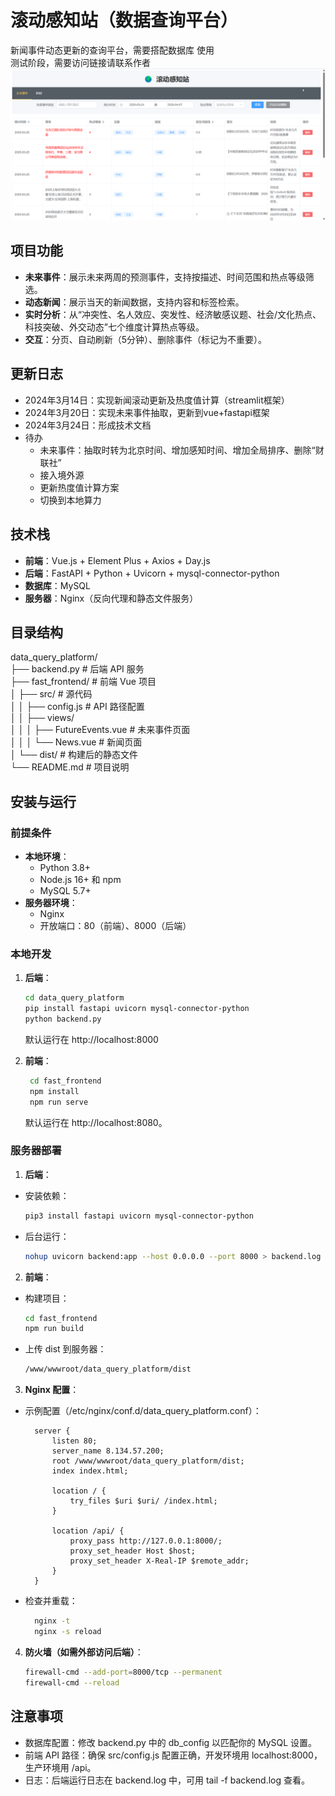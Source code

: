 # 滚动感知站（数据查询平台）

新闻事件动态更新的查询平台，需要搭配数据库 使用   
测试阶段，需要访问链接请联系作者  
![alt text](assets/page.png)


## 项目功能

  - **未来事件**：展示未来两周的预测事件，支持按描述、时间范围和热点等级筛选。
  - **动态新闻**：展示当天的新闻数据，支持内容和标签检索。
  - **实时分析**：从“冲突性、名人效应、突发性、经济敏感议题、社会/文化热点、科技突破、外交动态”七个维度计算热点等级。
  - **交互**：分页、自动刷新（5分钟）、删除事件（标记为不重要）。

## 更新日志
- 2024年3月14日：实现新闻滚动更新及热度值计算（streamlit框架）
- 2024年3月20日：实现未来事件抽取，更新到vue+fastapi框架
- 2024年3月24日：形成技术文档
- 待办
  - 未来事件：抽取时转为北京时间、增加感知时间、增加全局排序、删除“财联社”
  - 接入境外源
  - 更新热度值计算方案
  - 切换到本地算力

## 技术栈

- **前端**：Vue.js + Element Plus + Axios + Day.js
- **后端**：FastAPI + Python + Uvicorn + mysql-connector-python
- **数据库**：MySQL
- **服务器**：Nginx（反向代理和静态文件服务）

## 目录结构
data_query_platform/  
├── backend.py          # 后端 API 服务  
├── fast_frontend/      # 前端 Vue 项目  
│   ├── src/           # 源代码  
│   │   ├── config.js  # API 路径配置  
│   │   ├── views/  
│   │   │   ├── FutureEvents.vue  # 未来事件页面  
│   │   │   └── News.vue          # 新闻页面  
│   └── dist/          # 构建后的静态文件  
└── README.md          # 项目说明  


## 安装与运行

### 前提条件
- **本地环境**：
  - Python 3.8+
  - Node.js 16+ 和 npm
  - MySQL 5.7+
- **服务器环境**：
  - Nginx
  - 开放端口：80（前端）、8000（后端）

### 本地开发

1. **后端**：
    ```bash
    cd data_query_platform
    pip install fastapi uvicorn mysql-connector-python
    python backend.py
    ```
    默认运行在 http://localhost:8000

2. **前端**：
   ```bash
    cd fast_frontend
    npm install
    npm run serve
   ```
    默认运行在 http://localhost:8080。

### 服务器部署
1. **后端**： 
- 安装依赖：
    ```bash
    pip3 install fastapi uvicorn mysql-connector-python
    ```

- 后台运行：
  ```bash
  nohup uvicorn backend:app --host 0.0.0.0 --port 8000 > backend.log 2>&1 &
  ```

2. **前端**：  
- 构建项目：
  ```bash
  cd fast_frontend
  npm run build
  ```
- 上传 dist 到服务器：
  ```bash
  /www/wwwroot/data_query_platform/dist
  ```

3. **Nginx 配置**：  
- 示例配置（/etc/nginx/conf.d/data_query_platform.conf）：
  ```nginx
    server {
        listen 80;
        server_name 8.134.57.200;
        root /www/wwwroot/data_query_platform/dist;
        index index.html;

        location / {
            try_files $uri $uri/ /index.html;
        }

        location /api/ {
            proxy_pass http://127.0.0.1:8000/;
            proxy_set_header Host $host;
            proxy_set_header X-Real-IP $remote_addr;
        }
    }
    ```

- 检查并重载：
  ```bash
    nginx -t
    nginx -s reload
  ```

4. **防火墙（如需外部访问后端）**：  

    ```bash
    firewall-cmd --add-port=8000/tcp --permanent
    firewall-cmd --reload
    ```


## 注意事项
- 数据库配置：修改 backend.py 中的 db_config 以匹配你的 MySQL 设置。  
- 前端 API 路径：确保 src/config.js 配置正确，开发环境用 localhost:8000，生产环境用 /api。  
- 日志：后端运行日志在 backend.log 中，可用 tail -f backend.log 查看。

